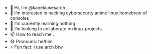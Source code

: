 - 👋 Hi, I’m @kanekiusesarch
- 👀 I’m interested in hacking cybersecurty anime linux homebrew of consoles 
- 🌱 I’m currently learning nothing 
- 💞️ I’m looking to collaborate on linux projects
- 📫 How to reach me .
- 😄 Pronouns: he/him
- ⚡ Fun fact: i use arch btw

<!---
kanekiusesarch/kanekiusesarch is a ✨ special ✨ repository because its `README.md` (this file) appears on your GitHub profile.
You can click the Preview link to take a look at your changes.
--->
